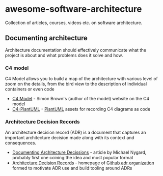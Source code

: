 # awesome-software-architecture
Collection of articles, courses, videos etc. on software architecture.

## Documenting architecture

Architecture documentation should effectively communicate what the project is about and what problems does it solve and how. 

### C4 model

C4 Model allows you to build a map of the architecture with various level of zoom on the details, from the bird view to the description of individual containers or even code

- [C4 Model](https://c4model.com/) - Simon Brown's (author of the model) website on the C4 model
- [C4-PlantUML](https://github.com/plantuml-stdlib/C4-PlantUML) - [PlantUML](https://plantuml.com/) assets for recording C4 diagrams as code

### Architecture Decision Records

An architecture decision record (ADR) is a document that captures an important architecture decision made along with its context and consequences.

- [Documenting Architecture Decissions](https://cognitect.com/blog/2011/11/15/documenting-architecture-decisions) - article by Michael Nygard, probably first one coining the idea and most popular format
- [Architecture Decision Records](https://adr.github.io/) - homepage of [Github adr organization](https://github.com/adr) formed to motivate ADR use and build tooling around ADRs


